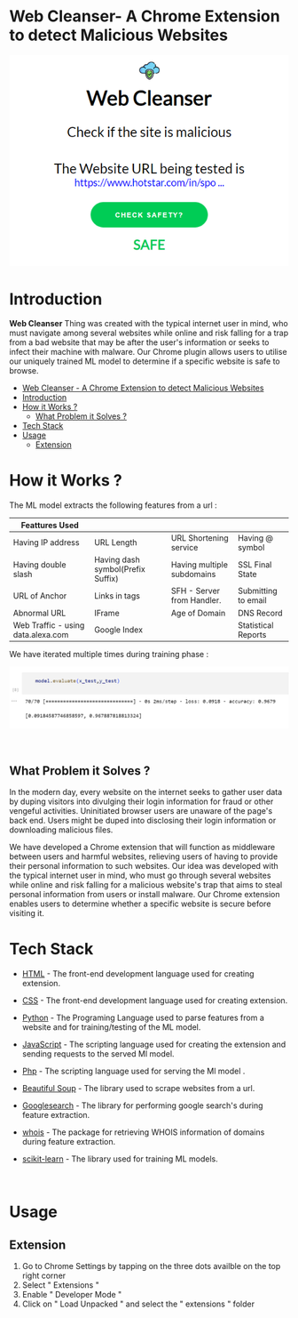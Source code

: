 # Web Cleanser- A Chrome Extension to detect Malicious Websites
 
![](./images/image1.png)

# Introduction

**Web Cleanser** Thing was created with the typical internet user in mind, who must navigate among several websites while online and risk falling for a trap from a bad website that may be after the user's information or seeks to infect their machine with malware. Our Chrome plugin allows users to utilise our uniquely trained ML model to determine if a specific website is safe to browse.


- [Web Cleanser - A Chrome Extension to detect Malicious Websites](#web-cleanser---a-chrome-extension-to-detect-malicious-websites)
- [Introduction](#introduction)
- [How it Works ?](#how-it-works-)
  - [What Problem it Solves ?](#what-problem-it-solves-)
- [Tech Stack](#tech-stack)
- [Usage](#usage)
  - [Extension](#extension)

# How it Works ?

<!-- ![](./images/flow.jpeg) -->



The ML model extracts the following features from a url :


  
| Feattures     Used                  |                                   |                            |                     |
| ----------------------------------- | --------------------------------- | -------------------------- | ------------------- |
| Having IP address                   | URL Length                        | URL Shortening service     | Having @ symbol     |
| Having double slash                 | Having dash symbol(Prefix Suffix) | Having multiple subdomains | SSL Final State     |  | Domain Registration Length | Favicon | HTTP or HTTPS token in domain name | Request URL |
| URL of Anchor                       | Links in tags                     | SFH - Server from Handler. | Submitting to email |
| Abnormal URL                        | IFrame                            | Age of Domain              | DNS Record          |
| Web Traffic -  using data.alexa.com | Google Index                      |                            | Statistical Reports |
 
 
 
  We have iterated multiple times during training phase :

  ![](./images/image2.png)

<br/>

## What Problem it Solves ?

In the modern day, every website on the internet seeks to gather user data by duping visitors into divulging their login information for fraud or other vengeful activities. Uninitiated browser users are unaware of the page's back end. Users might be duped into disclosing their login information or downloading malicious files.

We have developed a Chrome extension that will function as middleware between users and harmful websites, relieving users of having to provide their personal information to such websites.
Our idea was developed with the typical internet user in mind, who must go through several websites while online and risk falling for a malicious website's trap that aims to steal personal information from users or install malware. Our Chrome extension enables users to determine whether a specific website is secure before visiting it.

# Tech Stack

- [HTML](https://www.w3schools.com/html/) - The front-end development language used for creating extension.

- [CSS](https://www.w3schools.com/css/) - The  front-end development language used for creating extension.

- [Python](https://www.python.org/) - The Programing Language used to parse features from a website and for training/testing of the ML model.
- [JavaScript](https://www.javascript.com/) - The scripting language used for creating the extension and sending  requests to the served Ml model.
- [Php](https://www.php.net/) - The scripting language used for serving the Ml model .

- [Beautiful Soup](https://pypi.org/project/beautifulsoup4/) - The library used to scrape websites from a url.
- [Googlesearch](https://pypi.org/project/googlesearch-python/) - The library for  performing google search's during feature extraction.

- [whois](https://pypi.org/project/whois/) - The package for retrieving WHOIS information of domains during feature extraction.
- [scikit-learn](https://scikit-learn.org/stable/) -
  The library used for training ML models.
<br/>

# Usage

## Extension

1. Go to Chrome Settings by tapping on the three dots availble on the top right corner
2. Select " Extensions "
3. Enable " Developer Mode "
4. Click on " Load Unpacked " and select the " extensions " folder
</br>